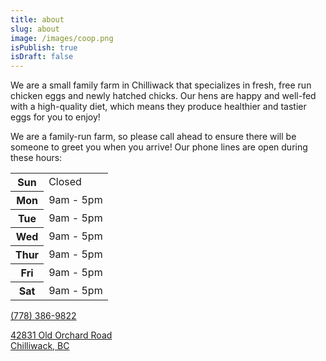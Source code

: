 ```yaml
---
title: about
slug: about
image: /images/coop.png
isPublish: true
isDraft: false
---
```

<p class="lead">
We are a small family farm in Chilliwack that specializes in fresh, free run chicken eggs and newly hatched chicks. Our hens are happy and well-fed with a high-quality diet, which means they produce healthier and tastier eggs for you to enjoy!
</p>

<p class="lead">
We are a family-run farm, so please call ahead to ensure there will be someone to greet you when you arrive! Our phone lines are open during these hours:
</p>

<table class='lead'>
  <tr>
    <th>Sun</th>
    <td>Closed</td>
  </tr>
  <tr>
    <th>Mon</th>
    <td>9am - 5pm</td>
  </tr>
  <tr>
    <th>Tue</th>
    <td>9am - 5pm</td>
  </tr>
  <tr>
    <th>Wed</th>
    <td>9am - 5pm</td>
  </tr>
  <tr>
    <th>Thur</th>
    <td>9am - 5pm</td>
  </tr>
  <tr>
    <th>Fri</th>
    <td>9am - 5pm</td>
  </tr>
  <tr>
    <th>Sat</th>
    <td>9am - 5pm</td>
  </tr>
</table>

<p class="lead">
  <a href="tel:+1-778-386-9822">
    <i class="fas fa-phone-alt mr-2"></i>
    (778) 386-9822
  </a>
</p>

<p class="lead">
  <a href="https://goo.gl/maps/s19UbpHd9cpuCYDe9">
    <i class="fas fa-map-marker-alt mr-2"></i>
    42831 Old Orchard Road<br>
    Chilliwack, BC
  </a>
</p>